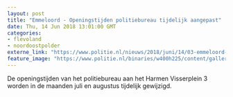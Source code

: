 ```yaml
---
layout: post
title: "Emmeloord - Openingstijden politiebureau tijdelijk aangepast"
date: Thu, 14 Jun 2018 13:01:00 GMT
categories: 
- flevoland 
- noordoostpolder 
externe_link: "https://www.politie.nl/nieuws/2018/juni/14/03-emmeloord-openingstijden-politiebureau-tijdelijk-aangepast.html"
feature_image: "https://www.politie.nl/binaries/w400h225/content/gallery/politie/stockfotos/intake-en-service-en-meldkamer/aangifte-doen-in-politiebureau.jpg"
---
```


De openingstijden van het politiebureau aan het Harmen Visserplein 3 worden in de maanden juli en augustus tijdelijk gewijzigd.
